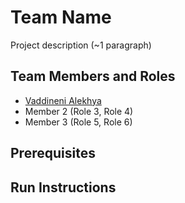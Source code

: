 # Team Name

Project description (~1 paragraph)

## Team Members and Roles

* [Vaddineni Alekhya](https://github.com/Alekhya2024/CIS641-HW2-Vaddineni)
* Member 2 (Role 3, Role 4)
* Member 3 (Role 5, Role 6)

## Prerequisites

## Run Instructions
